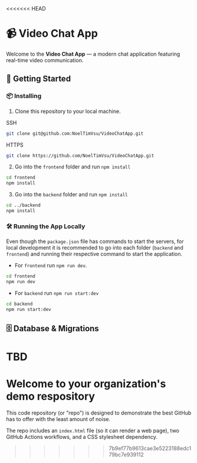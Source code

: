 <<<<<<< HEAD
# 📹 Video Chat App

Welcome to the **Video Chat App** — a modern chat application featuring real-time video communication.

## 🚀 Getting Started

### 📦  Installing

1. Clone this repository to your local machine.

SSH
```bash
git clone git@github.com:NoelTimVsu/VideoChatApp.git
```

HTTPS
```bash
git clone https://github.com/NoelTimVsu/VideoChatApp.git
```


2. Go into the `frontend` folder and run `npm install`
```bash
cd frontend
npm install
```

3. Go into the `backend` folder and run `npm install`
```bash
cd ../backend
npm install
```

### 🛠 Running the App Locally
Even though the `package.json` file has commands to start the servers, for local development 
it is recommended to go into each folder (`backend` and `frontend`) and running their respective 
command to start the application.

* For `frontend` run `npm run dev`.

```bash
cd frontend
npm run dev
```

* For `backend` run `npm run start:dev`
```bash
cd backend
npm run start:dev
```

## 🗄️ Database & Migrations
TBD
=======
# Welcome to your organization's demo respository
This code repository (or "repo") is designed to demonstrate the best GitHub has to offer with the least amount of noise.

The repo includes an `index.html` file (so it can render a web page), two GitHub Actions workflows, and a CSS stylesheet dependency.
>>>>>>> 7b9ef77b9613cae3e5223188edc179bc7e939112
